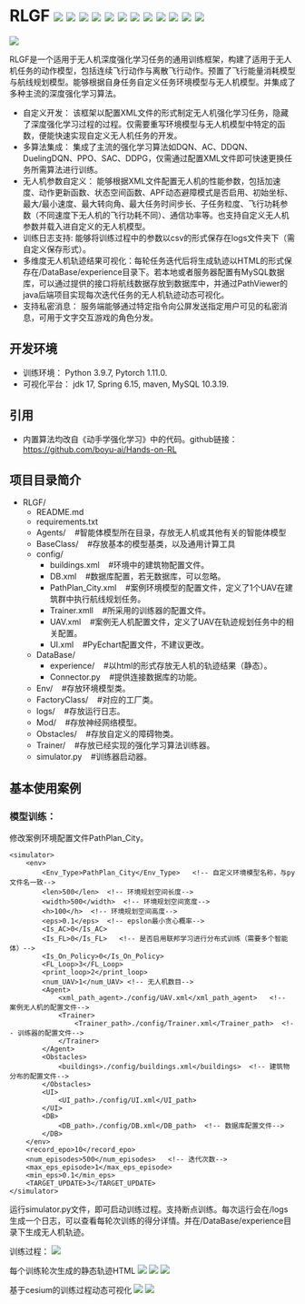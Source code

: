 # RLGF  ![](https://img.shields.io/badge/license-MIT-blue) ![](https://img.shields.io/badge/jdk-1.8%2F17-green) ![](https://img.shields.io/badge/python-3.97-blue) ![](https://img.shields.io/badge/MySQL-10.3.19-red) ![](https://img.shields.io/badge/Pytorch-1.11.0-lightgreen) ![](https://img.shields.io/badge/DRL-SAC-yellow) ![](https://img.shields.io/badge/DRL-DQN-yellow) ![](https://img.shields.io/badge/DRL-DDPG-yellow) ![](https://img.shields.io/badge/DRL-DDQN-yellow) ![](https://img.shields.io/badge/DRL-PPO-yellow) ![](https://img.shields.io/badge/DRL-AC-yellow) ![](https://img.shields.io/badge/DRL-DuelingDQN-yellow)
![](doc/cover.png)

RLGF是一个适用于无人机深度强化学习任务的通用训练框架，构建了适用于无人机任务的动作模型，包括连续飞行动作与离散飞行动作。预置了飞行能量消耗模型与航线规划模型。能够根据自身任务自定义任务环境模型与无人机模型。并集成了多种主流的深度强化学习算法。
+ 自定义开发： 该框架以配置XML文件的形式制定无人机强化学习任务，隐藏了深度强化学习过程的过程。仅需要重写环境模型与无人机模型中特定的函数，便能快速实现自定义无人机任务的开发。
+ 多算法集成： 集成了主流的强化学习算法如DQN、AC、DDQN、DuelingDQN、PPO、SAC、DDPG，仅需通过配置XML文件即可快速更换任务所需算法进行训练。
+ 无人机参数自定义： 能够根据XML文件配置无人机的性能参数，包括加速度、动作更新函数、状态空间函数、APF动态避障模式是否启用、初始坐标、最大/最小速度、最大转向角、最大任务时间步长、子任务粒度、飞行功耗参数（不同速度下无人机的飞行功耗不同）、通信功率等。也支持自定义无人机参数并载入进自定义的无人机模型。
+ 训练日志支持: 能够将训练过程中的参数以csv的形式保存在logs文件夹下（需自定义保存形式）。
+ 多维度无人机轨迹结果可视化：每轮任务迭代后将生成轨迹以HTML的形式保存在/DataBase/experience目录下。若本地或者服务器配置有MySQL数据库，可以通过提供的接口将航线数据存放到数据库中，并通过PathViewer的java后端项目实现每次迭代任务的无人机轨迹动态可视化。
+ 支持私密消息： 服务端能够通过特定指令向公屏发送指定用户可见的私密消息，可用于文字交互游戏的角色分发。

## 开发环境
+ 训练环境： Python 3.9.7, Pytorch 1.11.0.
+ 可视化平台： jdk 17, Spring 6.15, maven, MySQL 10.3.19.

## 引用
+ 内置算法均改自《动手学强化学习》中的代码。github链接：https://github.com/boyu-ai/Hands-on-RL

## 项目目录简介

- RLGF/
  - README.md
  - requirements.txt
  - Agents/     &nbsp;&nbsp;&nbsp;#智能体模型所在目录，存放无人机或其他有关的智能体模型
  - BaseClass/ &nbsp;&nbsp;&nbsp;#存放基本的模型基类，以及通用计算工具
  - config/
    - buildings.xml  &nbsp;&nbsp;&nbsp;#环境中的建筑物配置文件。
    - DB.xml  &nbsp;&nbsp;&nbsp;#数据库配置，若无数据库，可以忽略。
    - PathPlan_City.xml &nbsp;&nbsp;&nbsp;#案例环境模型的配置文件，定义了1个UAV在建筑群中执行航线规划任务。
    - Trainer.xmll &nbsp;&nbsp;&nbsp;#所采用的训练器的配置文件。
    - UAV.xml &nbsp;&nbsp;&nbsp;#案例无人机配置文件，定义了UAV在轨迹规划任务中的相关配置。
    - UI.xml &nbsp;&nbsp;&nbsp;#PyEchart配置文件，不建议更改。
  - DataBase/
    - experience/   &nbsp;&nbsp;&nbsp;#以html的形式存放无人机的轨迹结果（静态）。
    - Connector.py &nbsp;&nbsp;&nbsp;#提供连接数据库的功能。
  - Env/  &nbsp;&nbsp;&nbsp;#存放环境模型类。
  - FactoryClass/  &nbsp;&nbsp;&nbsp;#对应的工厂类。
  - logs/ &nbsp;&nbsp;&nbsp;#存放运行日志。
  - Mod/  &nbsp;&nbsp;&nbsp;#存放神经网络模型。
  - Obstacles/  &nbsp;&nbsp;&nbsp;#存放自定义的障碍物类。
  - Trainer/  &nbsp;&nbsp;&nbsp;#存放已经实现的强化学习算法训练器。
  - simulator.py &nbsp;&nbsp;&nbsp;#训练器启动器。


## 基本使用案例

### 模型训练：

修改案例环境配置文件PathPlan_City。
```
<simulator>
    <env>
        <Env_Type>PathPlan_City</Env_Type>   <!-- 自定义环境模型名称，与py文件名一致-->
        <len>500</len>  <!-- 环境规划空间长度-->
        <width>500</width>  <!-- 环境规划空间宽度-->
        <h>100</h>  <!-- 环境规划空间高度-->
        <eps>0.1</eps>  <!-- epslon最小贪心概率-->
        <Is_AC>0</Is_AC> 
        <Is_FL>0</Is_FL>   <!-- 是否启用联邦学习进行分布式训练（需要多个智能体）-->
        <Is_On_Policy>0</Is_On_Policy> 
        <FL_Loop>3</FL_Loop> 
        <print_loop>2</print_loop>
        <num_UAV>1</num_UAV> <!-- 无人机数目-->
        <Agent>
            <xml_path_agent>./config/UAV.xml</xml_path_agent>   <!-- 案例无人机的配置文件-->
            <Trainer>
                <Trainer_path>./config/Trainer.xml</Trainer_path>  <!-- 训练器的配置文件-->
            </Trainer>
        </Agent>
        <Obstacles>
            <buildings>./config/buildings.xml</buildings>  <!-- 建筑物分布的配置文件-->
        </Obstacles>
        <UI>
            <UI_path>./config/UI.xml</UI_path>
        </UI>
        <DB>
            <DB_path>./config/DB.xml</DB_path>  <!-- 数据库配置文件-->
        </DB>
    </env>
    <record_epo>10</record_epo> 
    <num_episodes>500</num_episodes>   <!-- 迭代次数-->
    <max_eps_episode>1</max_eps_episode>
    <min_eps>0.1</min_eps>
    <TARGET_UPDATE>3</TARGET_UPDATE>
</simulator>
```

运行simulator.py文件，即可启动训练过程。支持断点训练。每次运行会在/logs生成一个日志，可以查看每轮次训练的得分详情。并在/DataBase/experience目录下生成无人机轨迹。

训练过程：
![](doc/train.gif)

每个训练轮次生成的静态轨迹HTML
![](doc/path1.png)
![](doc/path2.png)
![](doc/path3.png)

基于cesium的训练过程动态可视化
![](doc/sample.png)
![](doc/sample2.gif)
